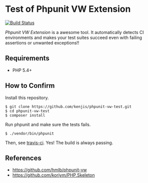 # Test of Phpunit VW Extension

[![Build Status](https://travis-ci.org/kenjis/phpunit-vw-test.svg?branch=master)](https://travis-ci.org/kenjis/phpunit-vw-test)

*Phpunit VW Extension* is a awesome tool. It automatically detects CI environments and makes your test suites succeed even with failing assertions or unwanted exceptions!!

## Requirements

* PHP 5.4+

## How to Confirm

Install this repository.

~~~
$ git clone https://github.com/kenjis/phpunit-vw-test.git
$ cd phpunit-vw-test
$ composer install
~~~

Run phpunit and make sure the tests fails.

~~~
$ ./vendor/bin/phpunit
~~~

Then, see [travis-ci](https://travis-ci.org/kenjis/phpunit-vw-test).
Yes! The build is always passing.

## References

* https://github.com/hmlb/phpunit-vw
* https://github.com/koriym/PHP.Skeleton

